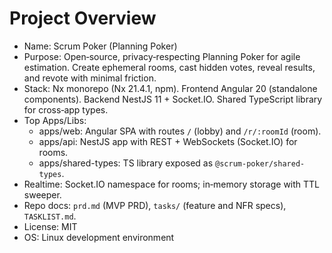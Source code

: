 # Project Overview

- Name: Scrum Poker (Planning Poker)
- Purpose: Open‑source, privacy‑respecting Planning Poker for agile estimation. Create ephemeral rooms, cast hidden votes, reveal results, and revote with minimal friction.
- Stack: Nx monorepo (Nx 21.4.1, npm). Frontend Angular 20 (standalone components). Backend NestJS 11 + Socket.IO. Shared TypeScript library for cross‑app types.
- Top Apps/Libs:
  - apps/web: Angular SPA with routes `/` (lobby) and `/r/:roomId` (room).
  - apps/api: NestJS app with REST + WebSockets (Socket.IO) for rooms.
  - apps/shared-types: TS library exposed as `@scrum-poker/shared-types`.
- Realtime: Socket.IO namespace for rooms; in‑memory storage with TTL sweeper.
- Repo docs: `prd.md` (MVP PRD), `tasks/` (feature and NFR specs), `TASKLIST.md`.
- License: MIT
- OS: Linux development environment
